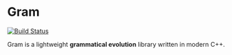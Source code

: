 # Gram

[![Build Status](https://travis-ci.org/jansvoboda11/gram.svg?branch=master)](https://travis-ci.org/jansvoboda11/gram)

Gram is a lightweight **grammatical evolution** library written in modern C++.
